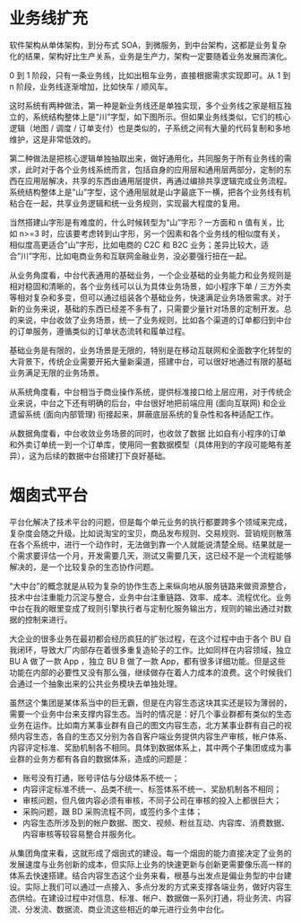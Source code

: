 # 业务线扩充

软件架构从单体架构，到分布式 SOA，到微服务，到中台架构，这都是业务复杂化的结果，架构好比生产关系，业务是生产力，架构一定要随着业务发展而演化。

0 到 1 阶段，只有一条业务线，比如出租车业务，直接根据需求实现即可。从 1 到 n 阶段，业务线逐渐增加，比如快车 / 顺风车。

这时系统有两种做法，第一种是新业务线还是单独实现，多个业务线之家是相互独立的，系统结构整体上是”川”字型，如下图所示。但如果业务线类似，它们的核心逻辑（地图 / 调度 / 订单支付）也是类似的，子系统之间有大量的代码复制和多地维护，这是非常低效的。

第二种做法是把核心逻辑单独抽取出来，做好通用化，共同服务于所有业务线的需求，此时对于各个业务线系统而言，包括自身的应用层和通用层两部分，定制的东西在应用层解决，共享的东西由通用层提供，再通过编排共享逻辑完成业务流程。系统结构整体上是”山”字型，这个通用层就是山字最底下一横，把各个业务线有机粘合在一起，共享业务逻辑和统一业务规则，实现最大程度的复用。

当然搭建山字形是有难度的，什么时候转型为“山”字形？一方面和 n 值有关，比如 n>=3 时，应该要考虑转到山字形，另一个因素和各个业务线的相似度有关，相似度高更适合”山”字形，比如电商的 C2C 和 B2C 业务；差异比较大，适合”川”字形，比如电商业务和互联网金融业务，没必要强行扭在一起。

从业务角度看，中台代表通用的基础业务，一个企业基础的业务能力和业务规则是相对稳固和清晰的，各个业务线可以认为具体业务场景，如小程序下单 / 三方外卖等相对复杂和多变，但可以通过组装各个基础业务，快速满足业务场景需求。对于新的业务来说，基础的东西已经差不多有了，只需要少量针对场景的定制开发。总的来说，中台收敛了业务场景，统一了业务规则，比如各个渠道的订单都归到中台的订单服务，遵循类似的订单状态流转和履单过程。

基础业务是有限的，业务场景是无限的，特别是在移动互联网和全面数字化转型的大背景下，传统企业需要开拓大量新渠道，搭建中台，可以很好地通过有限的基础业务满足无限的业务场景。

从系统角度看，中台相当于商业操作系统，提供标准接口给上层应用，对于传统企业来说，中台之下还有明确的后台，中台很好地把前端应用 (面向互联网) 和企业遗留系统 (面向内部管理) 衔接起来，屏蔽底层系统的复杂性和各种适配工作。

从数据角度看，中台收敛业务场景的同时，也收敛了数据 比如自有小程序的订单和外卖订单统一到一个订单库，使用同一套数据模型（具体用到的字段可能略有差异），这为后续的数据中台搭建打下良好基础。

# 烟囱式平台

平台化解决了技术平台的问题，但是每个单元业务的执行都要跨多个领域来完成，复杂度会随之升级。比如说淘宝的宝贝，商品发布规则、交易规则、营销规则散落在各个系统中，进行一个动作时，无法做到靠一个人就能说清楚全局。结果就是一个需求要评估一个月，开发需要几天，测试又需要几天，这已经不是一个流程能够解决的，是一个比较复杂的生态协作问题。

“大中台”的概念就是从较为复杂的协作生态上来纵向地从服务链路来做资源整合，技术中台注重能力沉淀与整合，业务中台注重链路、效率、成本、流程优化。业务中台在我的眼里变成了规则引擎执行者与定制化服务输出方，规则的输出通过对数据的控制来进行。

大企业的很多业务在最初都会经历疯狂的扩张过程，在这个过程中由于各个 BU 自我闭环，导致大厂内部存在着很多重复造轮子的工作。比如同样在内容领域，独立 BU A 做了一款 App ，独立 BU B 做了一款 App，都有很多详细功能。但是这些功能在内部的必要性又没有那么强，继续做存在着人力成本的浪费。这个时候我们会通过一个抽象出来的公共业务模块去单独处理。

虽然这个集团是某体系当中的巨无霸，但是在内容生态这块其实还是较为薄弱的，需要一个业务中台来支撑内容生态。当时的情况是：好几个事业群都有类似的生态业务在运作。比如南方某事业群有自己的图文内容生态，北方某事业群有自己的视频内容生态，各自的生态又分别为各自客户端业务提供内容生产审核，帐户体系、内容评定标准、奖励机制各不相同。具体到数据体系上，其中两个子集团或成为事业群的业务方都有各自的数据体系，造成的问题是：

- 账号没有打通，账号评估与分级体系不统一；
- 内容评定标准不统一、品类不统一、标签体系不统一、奖励机制各不相同；
- 审核问题，但凡做内容必须有审核，不同子公司在审核的投入上都很巨大；
- 采购问题，跟 BD 采购流程不同，或签约多个主体；
- 内容生态所涉及到的帐户数据、图文、视频、粉丝互动、内容库、消费数据、内容审核等较容易整合并服务化。

从集团角度来看，这就形成了烟囱式的建设。每一个烟囱的能力直接决定了业务的发展速度与业务创新的成本，但实际上业务的快速更新与创新更需要像乐高一样的体系去快速搭建。结合内容生态这个业务来看，根基与出发点是偏业务型的中台建设。实际上我们可以通过一点接入、多点分发的方式来支撑各端业务，做好内容生态供给。在建设过程中对信息、标准、帐户、数据做一系列打通，将业务流、内容流、分发流、数据流、商业流这些相近的单元进行业务中台化。